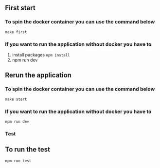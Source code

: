 ## First start

### To spin the docker container you can use the command below

`make first`

### If you want to run the application without docker you have to

1. install packages `npm install`
2. npm run dev

## Rerun the application

### To spin the docker container you can use the command below

`make start`

### If you want to run the application without docker you have to

`npm run dev`

### Test

## To run the test

`npm run test`
